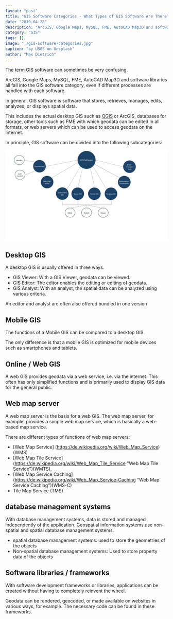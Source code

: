 ```yaml
---
layout: "post"
title: "GIS Software Categories - What Types of GIS Software Are There?"
date: "2019-04-28"
description: "ArcGIS, Google Maps, MySQL, FME, AutoCAD Map3D and software libraries all fall into the GIS software category, even if different processes are handled with each software."
category: "GIS"
tags: []
image: "./gis-software-categories.jpg"
caption: "by USGS on Unsplash"
author: "Max Dietrich"
---
```


The term GIS software can sometimes be very confusing.

ArcGIS, Google Maps, MySQL, FME, AutoCAD Map3D and software libraries all fall into the GIS software category, even if different processes are handled with each software.

In general, GIS software is software that stores, retrieves, manages, edits, analyzes, or displays spatial data.

This includes the actual desktop GIS such as [QGIS](https://qgis.org) or ArcGIS, databases for storage, other tools such as FME with which geodata can be edited in all formats, or web servers which can be used to access geodata on the Internet.

In principle, GIS software can be divided into the following subcategories:

![GIS-Software Categories](./GIS-Software.jpg "GIS-Software Categories")

## Desktop GIS

A desktop GIS is usually offered in three ways.

* GIS Viewer: With a GIS Viewer, geodata can be viewed.
* GIS Editor: The editor enables the editing or editing of geodata.
* GIS Analyst: With an analyst, the spatial data can be analyzed using various criteria.

An editor and analyst are often also offered bundled in one version

## Mobile GIS

The functions of a Mobile GIS can be compared to a desktop GIS.

The only difference is that a mobile GIS is optimized for mobile devices such as smartphones and tablets.

## Online / Web GIS

A web GIS provides geodata via a web service, i.e. via the internet. This often has only simplified functions and is primarily used to display GIS data for the general public.

## Web map server

A web map server is the basis for a web GIS. The web map server, for example, provides a simple web map service, which is basically a web-based map service.

There are different types of functions of web map servers:

* [Web Map Service] (https://de.wikipedia.org/wiki/Web_Map_Service)(WMS)
* [Web Map Tile Service] (https://de.wikipedia.org/wiki/Web_Map_Tile_Service "Web Map Tile Service")(WMTS),
* [Web Map Service Caching] (https://de.wikipedia.org/wiki/Web_Map_Service-Caching "Web Map Service Caching")(WMS-C)
* Tile Map Service (TMS)

## database management systems

With database management systems, data is stored and managed independently of the application. Geospatial information systems use non-spatial and spatial database management systems.

* spatial database management systems: used to store the geometries of the objects
* Non-spatial database management systems: Used to store property data of the objects

## Software libraries / frameworks

With software development frameworks or libraries, applications can be created without having to completely reinvent the wheel.

Geodata can be rendered, geocoded, or made available on websites in various ways, for example. The necessary code can be found in these frameworks.